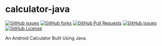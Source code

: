 # calculator-java

[![GitHub issues](https://img.shields.io/github/stars/Vishal1297/calculator-java)](https://github.com/Vishal1297/calculator-java/stargazers)
[![GitHub forks](https://img.shields.io/github/forks/Vishal1297/calculator-java)](https://github.com/Vishal1297/calculator-java/network/members)
[![GitHub Pull Requests](https://img.shields.io/github/issues-pr/Vishal1297/calculator-java?style=plastic)](https://github.com/Vishal1297/calculator-java/pulls)
[![GitHub issues](https://img.shields.io/github/issues/Vishal1297/calculator-java?style=plastic)](https://github.com/Vishal1297/calculator-java/issues)
[![GitHub License](https://img.shields.io/github/license/Vishal1297/calculator-java)](https://github.com/Vishal1297/calculator-java/blob/master/LICENSE)

An Android Calculator Built Using Java.
